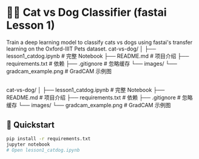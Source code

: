 
# 🐶🐱 Cat vs Dog Classifier (fastai Lesson 1)

Train a deep learning model to classify cats vs dogs using fastai's transfer learning on the Oxford-IIIT Pets dataset.
cat-vs-dog/
│
├── lesson1_catdog.ipynb   # 完整 Notebook
├── README.md              # 项目介绍
├── requirements.txt       # 依赖
├── .gitignore             # 忽略缓存
└── images/
    └── gradcam_example.png  # GradCAM 示例图

##
cat-vs-dog/
│
├── lesson1_catdog.ipynb   # 完整 Notebook
├── README.md              # 项目介绍
├── requirements.txt       # 依赖
├── .gitignore             # 忽略缓存
└── images/
    └── gradcam_example.png  # GradCAM 示例图


## 🚀 Quickstart
```bash
pip install -r requirements.txt
jupyter notebook
# Open lesson1_catdog.ipynb
```
